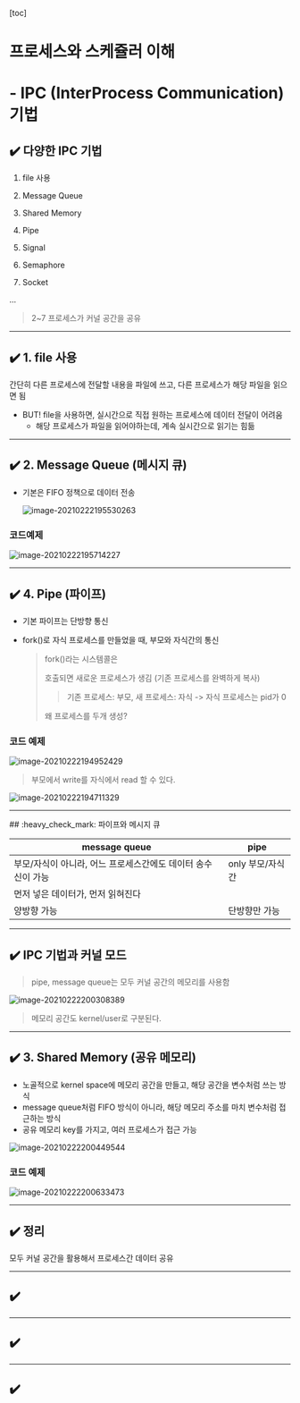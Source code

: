 [toc]

# 프로세스와 스케쥴러 이해 

# - IPC (InterProcess Communication) 기법

## :heavy_check_mark: 다양한 IPC 기법

1. file 사용

2. Message Queue

3. Shared Memory

4. Pipe

5. Signal

6. Semaphore

7. Socket

...

> 2~7 프로세스가 커널 공간을 공유





<hr>

## :heavy_check_mark: 1. file 사용

간단히 다른 프로세스에 전달할 내용을 파일에 쓰고, 다른 프로세스가 해당 파일을 읽으면 됨

- BUT! file을 사용하면, 실시간으로 직접 원하는 프로세스에 데이터 전달이 어려움
  - 해당 프로세스가 파일을 읽어야하는데, 계속 실시간으로 읽기는 힘듦



<hr>

## :heavy_check_mark: 2. Message Queue (메시지 큐)

- 기본은 FIFO 정책으로 데이터 전송

  ![image-20210222195530263](assets/image-20210222195530263.png)



### 코드예제

![image-20210222195714227](assets/image-20210222195714227.png)



<hr>

## :heavy_check_mark: 4. Pipe (파이프)

- 기본 파이프는 단방향 통신

- fork()로 자식 프로세스를 만들었을 때, 부모와 자식간의 통신

  > fork()라는 시스템콜은
  >
  > 호출되면 새로운 프로세스가 생김 (기존 프로세스를 완벽하게 복사)
  >
  > > 기존 프로세스: 부모, 새 프로세스: 자식 -> 자식 프로세스는 pid가 0
  >
  > 왜 프로세스를 두개 생성?

### 코드 예제

![image-20210222194952429](assets/image-20210222194952429.png)

> 부모에서 write를 자식에서 read 할 수 있다.

![image-20210222194711329](assets/image-20210222194711329.png)



<hr>
## :heavy_check_mark: 파이프와 메시지 큐

| message queue                                                | pipe             |
| ------------------------------------------------------------ | ---------------- |
| 부모/자식이 아니라, 어느 프로세스간에도 데이터 송수신이 가능 | only 부모/자식간 |
| 먼저 넣은 데이터가, 먼저 읽혀진다                            |                  |
| 양방향 가능                                                  | 단방향만 가능    |





<hr>

## :heavy_check_mark: IPC 기법과 커널 모드

> pipe, message queue는 모두 커널 공간의 메모리를 사용함

![image-20210222200308389](assets/image-20210222200308389.png)

> 메모리 공간도 kernel/user로 구분된다.





<hr>

## :heavy_check_mark: 3. Shared Memory (공유 메모리)

- 노골적으로 kernel space에 메모리 공간을 만들고, 해당 공간을 변수처럼 쓰는 방식
- message queue처럼 FIFO 방식이 아니라, 해당 메모리 주소를 마치 변수처럼 접근하는 방식
- 공유 메모리 key를 가지고, 여러 프로세스가 접근 가능

![image-20210222200449544](assets/image-20210222200449544.png)



### 코드 예제

![image-20210222200633473](assets/image-20210222200633473.png)





<hr>

## :heavy_check_mark: 정리

모두 커널 공간을 활용해서 프로세스간 데이터 공유







<hr>


## :heavy_check_mark:







<hr>


## :heavy_check_mark:







<hr>


## :heavy_check_mark:































